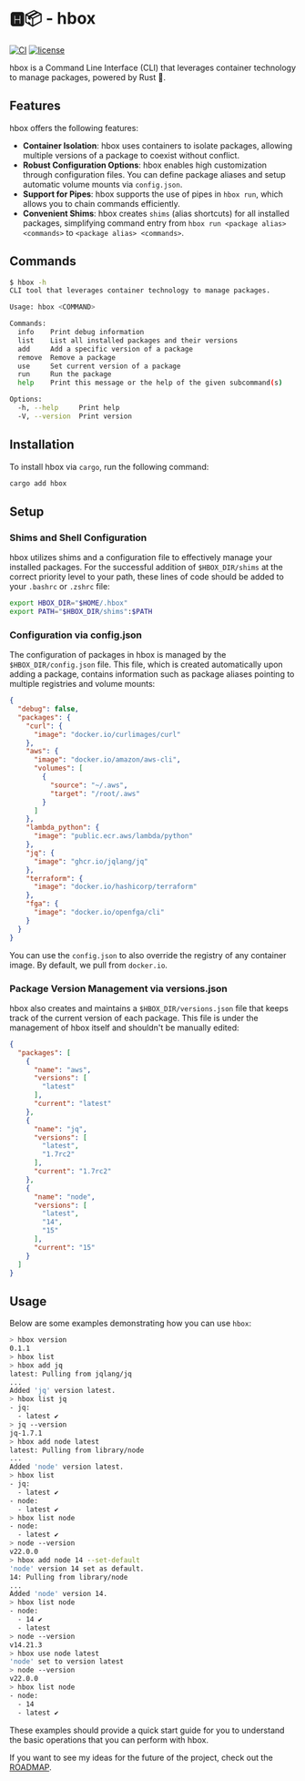 # 🅷📦 - hbox

[![CI](https://img.shields.io/github/actions/workflow/status/helton/hbox/production.yml?branch=main&logo=github&label=CI)](https://github.com/helton/hbox/actions?query=event%3Apush+workflow%3A%22Deploy+%28Production%29%22)
[![license](https://img.shields.io/github/license/helton/hbox.svg)](https://github.com/helton/hbox/blob/main/LICENSE)

hbox is a Command Line Interface (CLI) that leverages container technology to manage packages, powered by Rust 🦀.

## Features

hbox offers the following features:

- **Container Isolation**: hbox uses containers to isolate packages, allowing multiple versions of a package to coexist without conflict.
- **Robust Configuration Options**: hbox enables high customization through configuration files. You can define package aliases and setup automatic volume mounts via `config.json`.
- **Support for Pipes**: hbox supports the use of pipes in `hbox run`, which allows you to chain commands efficiently.
- **Convenient Shims**: hbox creates `shims` (alias shortcuts) for all installed packages, simplifying command entry from `hbox run <package alias> <commands>` to `<package alias> <commands>`.

## Commands

```sh
$ hbox -h
CLI tool that leverages container technology to manage packages.

Usage: hbox <COMMAND>

Commands:
  info    Print debug information
  list    List all installed packages and their versions
  add     Add a specific version of a package
  remove  Remove a package
  use     Set current version of a package
  run     Run the package
  help    Print this message or the help of the given subcommand(s)

Options:
  -h, --help     Print help
  -V, --version  Print version
```

## Installation

To install hbox via `cargo`, run the following command:

```sh
cargo add hbox
```

## Setup

### Shims and Shell Configuration

hbox utilizes shims and a configuration file to effectively manage your installed packages. For the successful addition of `$HBOX_DIR/shims` at the correct priority level to your path, these lines of code should be added to your `.bashrc` or `.zshrc` file:

```sh
export HBOX_DIR="$HOME/.hbox"
export PATH="$HBOX_DIR/shims":$PATH
```

### Configuration via config.json

The configuration of packages in hbox is managed by the `$HBOX_DIR/config.json` file. This file, which is created automatically upon adding a package, contains information such as package aliases pointing to multiple registries and volume mounts:

```json
{
  "debug": false,
  "packages": {
    "curl": {
      "image": "docker.io/curlimages/curl"
    },
    "aws": {
      "image": "docker.io/amazon/aws-cli",
      "volumes": [
        {
          "source": "~/.aws",
          "target": "/root/.aws"
        }
      ]
    },
    "lambda_python": {
      "image": "public.ecr.aws/lambda/python"
    },
    "jq": {
      "image": "ghcr.io/jqlang/jq"
    },
    "terraform": {
      "image": "docker.io/hashicorp/terraform"
    },
    "fga": {
      "image": "docker.io/openfga/cli"
    }
  }
}
```

You can use the `config.json` to also override the registry of any container image. By default, we pull from `docker.io`.

### Package Version Management via versions.json

hbox also creates and maintains a `$HBOX_DIR/versions.json` file that keeps track of the current version of each package. This file is under the management of hbox itself and shouldn't be manually edited:

```json
{
  "packages": [
    {
      "name": "aws",
      "versions": [
        "latest"
      ],
      "current": "latest"
    },
    {
      "name": "jq",
      "versions": [
        "latest",
        "1.7rc2"
      ],
      "current": "1.7rc2"
    },
    {
      "name": "node",
      "versions": [
        "latest",
        "14",
        "15"
      ],
      "current": "15"
    }
  ]
}
```

## Usage

Below are some examples demonstrating how you can use `hbox`:

```sh
> hbox version
0.1.1
> hbox list
> hbox add jq
latest: Pulling from jqlang/jq
...
Added 'jq' version latest.
> hbox list jq
- jq:
  - latest ✔
> jq --version
jq-1.7.1
> hbox add node latest
latest: Pulling from library/node
...
Added 'node' version latest.
> hbox list
- jq:
  - latest ✔
- node:
  - latest ✔
> hbox list node
- node:
  - latest ✔
> node --version
v22.0.0
> hbox add node 14 --set-default
'node' version 14 set as default.
14: Pulling from library/node
...
Added 'node' version 14.
> hbox list node
- node:
  - 14 ✔
  - latest
> node --version
v14.21.3
> hbox use node latest
'node' set to version latest
> node --version
v22.0.0
> hbox list node
- node:
  - 14
  - latest ✔
```

These examples should provide a quick start guide for you to understand the basic operations that you can perform with hbox.

If you want to see my ideas for the future of the project, check out the [ROADMAP](ROADMAP.md).
